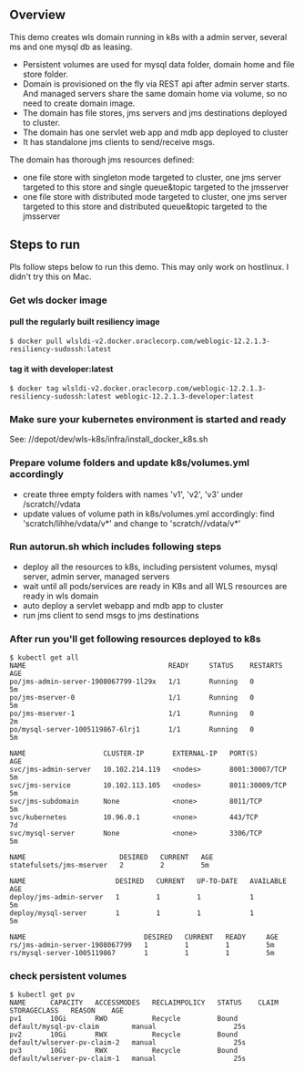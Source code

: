 
## Overview
This demo creates wls domain running in k8s with a admin server, several ms and one mysql db as leasing.

* Persistent volumes are used for mysql data folder, domain home and file store folder.
* Domain is provisioned on the fly via REST api after admin server starts. And managed servers share the same domain home via volume, so no need to create domain image.
* The domain has file stores, jms servers and jms destinations deployed to cluster.
* The domain has one servlet web app and mdb app deployed to cluster
* It has standalone jms clients to send/receive msgs.

The domain has thorough jms resources defined: 
* one file store with singleton mode targeted to cluster, one jms server targeted to this store and single queue&topic targeted to the jmsserver
* one file store with distributed mode targeted to cluster, one jms server targeted to this store and distributed queue&topic targeted to the jmsserver

## Steps to run
Pls follow steps below to run this demo. This may only work on hostlinux. I didn't try this on Mac.

### Get wls docker image
#### pull the regularly built resiliency image
```
$ docker pull wlsldi-v2.docker.oraclecorp.com/weblogic-12.2.1.3-resiliency-sudossh:latest
```
#### tag it with developer:latest
```
$ docker tag wlsldi-v2.docker.oraclecorp.com/weblogic-12.2.1.3-resiliency-sudossh:latest weblogic-12.2.1.3-developer:latest
```

### Make sure your kubernetes environment is started and ready
See: //depot/dev/wls-k8s/infra/install_docker_k8s.sh

### Prepare volume folders and update k8s/volumes.yml accordingly
* create three empty folders with names 'v1', 'v2', 'v3' under /scratch/<uid>/vdata
* update values of volume path in k8s/volumes.yml accordingly: find 'scratch/lihhe/vdata/v*' and change to 'scratch/<uid>/vdata/v*'
   
### Run autorun.sh which includes following steps
* deploy all the resources to k8s, including persistent volumes, mysql server, admin server, managed servers
* wait until all pods/services are ready in K8s and all WLS resources are ready in wls domain
* auto deploy a servlet webapp and mdb app to cluster
* run jms client to send msgs to jms destinations

### After run you'll get following resources deployed to k8s
```
$ kubectl get all
NAME                                   READY     STATUS    RESTARTS   AGE
po/jms-admin-server-1908067799-1l29x   1/1       Running   0          5m
po/jms-mserver-0                       1/1       Running   0          5m
po/jms-mserver-1                       1/1       Running   0          2m
po/mysql-server-1005119867-6lrj1       1/1       Running   0          5m

NAME                   CLUSTER-IP       EXTERNAL-IP   PORT(S)          AGE
svc/jms-admin-server   10.102.214.119   <nodes>       8001:30007/TCP   5m
svc/jms-service        10.102.113.105   <nodes>       8011:30009/TCP   5m
svc/jms-subdomain      None             <none>        8011/TCP         5m
svc/kubernetes         10.96.0.1        <none>        443/TCP          7d
svc/mysql-server       None             <none>        3306/TCP         5m

NAME                       DESIRED   CURRENT   AGE
statefulsets/jms-mserver   2         2         5m

NAME                      DESIRED   CURRENT   UP-TO-DATE   AVAILABLE   AGE
deploy/jms-admin-server   1         1         1            1           5m
deploy/mysql-server       1         1         1            1           5m

NAME                             DESIRED   CURRENT   READY     AGE
rs/jms-admin-server-1908067799   1         1         1         5m
rs/mysql-server-1005119867       1         1         1         5m
```
### check persistent volumes
```
$ kubectl get pv
NAME      CAPACITY   ACCESSMODES   RECLAIMPOLICY   STATUS    CLAIM                         STORAGECLASS   REASON    AGE
pv1       10Gi       RWO           Recycle         Bound     default/mysql-pv-claim        manual                   25s
pv2       10Gi       RWX           Recycle         Bound     default/wlserver-pv-claim-2   manual                   25s
pv3       10Gi       RWX           Recycle         Bound     default/wlserver-pv-claim-1   manual                   25s
```

